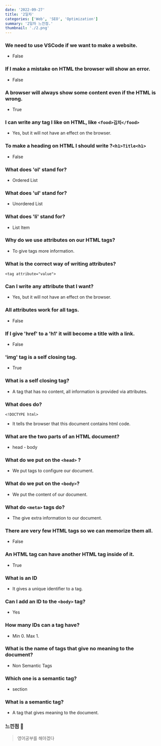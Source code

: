 ```yaml
---
date: '2022-09-27'
title: '2일차'
categories: ['Web', 'SEO', 'Optimization']
summary: '2일차 느낀점.'
thumbnail: './2.png'
---
```


### We need to use VSCode if we want to make a website.

- False

### If I make a mistake on HTML the browser will show an error.

- False

### A browser will always show some content even if the HTML is wrong.

- True

### I can write any tag I like on HTML, like ```<food>김치</food>```

- Yes, but it will not have an effect on the browser.

### To make a heading on HTML I should write ?```<h1>Title<h1>```

- False

### What does 'ol' stand for?

- Ordered List

### What does 'ul' stand for?

- Unordered List

### What does 'li' stand for?

- List Item

### Why do we use attributes on our HTML tags?

- To give tags more information.

### What is the correct way of writing attributes?

```text
<tag attribute="value">
```

### Can I write any attribute that I want?

- Yes, but it will not have an effect on the browser.


### All attributes work for all tags.

- False

### If I give 'href' to a 'h1' it will become a title with a link.

- False

### 'img' tag is a self closing tag.

- True

### What is a self closing tag?

- A tag that has no content, all information is provided via attributes.


### What does do?
```text
<!DOCTYPE html> 
```

- It tells the browser that this document contains html code.

### What are the two parts of an HTML document?

- head - body

### What do we put on the ```<head>``` ?

- We put tags to configure our document.

### What do we put on the ```<body>```?

- We put the content of our document.


### What do ```<meta>``` tags do?

- The give extra information to our document.

### There are very few HTML tags so we can memorize them all.

- False

### An HTML tag can have another HTML tag inside of it.

- True

### What is an ID

- It gives a unique identifier to a tag.

### Can I add an ID to the ```<body>``` tag?

- Yes

### How many IDs can a tag have?

- Min 0. Max 1.

### What is the name of tags that give no meaning to the document?

- Non Semantic Tags


### Which one is a semantic tag?

- section

### What is a semantic tag?

- A tag that gives meaning to the document.

### 느낀점 💬
> 영어공부를 해야겠다